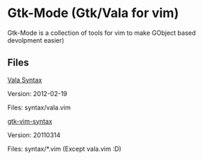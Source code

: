 # Gtk-Mode (Gtk/Vala for vim)

Gtk-Mode is a collection of tools for vim to make GObject based devolpment
easier)

## Files

[Vala Syntax](http://live.gnome.org/Vala/Vim)

Version: 2012-02-19

Files: syntax/vala.vim


[gtk-vim-syntax](http://www.vim.org/scripts/script.php?script_id=1000)

Version: 20110314

Files: syntax/*.vim (Except vala.vim :D)
